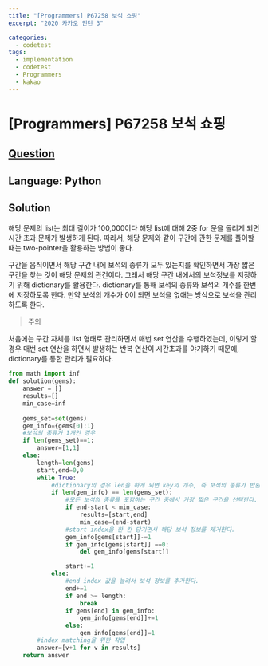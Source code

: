 ```yaml
---
title: "[Programmers] P67258 보석 쇼핑"
excerpt: "2020 카카오 인턴 3"

categories:
  - codetest
tags:
  - implementation
  - codetest
  - Programmers
  - kakao
---
```

# [Programmers] P67258 보석 쇼핑
## [Question](https://school.programmers.co.kr/learn/courses/30/lessons/67258)
## Language: Python

## Solution 

해당 문제의 list는 최대 길이가 100,000이다 해당 list에 대해 2중 for 문을 돌리게 되면 시간 초과 문제가 발생하게 된다.
따라서, 해당 문제와 같이 구간에 관한 문제를 풀이할 때는 two-pointer을 활용하는 방법이 좋다.

구간을 움직이면서 해당 구간 내에 보석의 종류가 모두 있는지를 확인하면서 가장 짧은 구간을 찾는 것이 해당 문제의 관건이다.
그래서 해당 구간 내에서의 보석정보를 저장하기 위해 dictionary를 활용한다.
dictionary를 통해 보석의 종류와 보석의 개수를 한번에 저장하도록 한다. 만약 보석의 개수가 0이 되면 보석을 없애는 방식으로 보석을 관리하도록 한다.


> 주의

처음에는 구간 자체를 list 형태로 관리하면서 매번 set 연산을 수행하였는데, 이렇게 할 경우 매번 set 연산을 하면서 발생하는 반복 연산이 시간초과를 야기하기 때문에, dictionary를 통한 관리가 필요하다.




```python
from math import inf
def solution(gems):
    answer = []
    results=[]
    min_case=inf
    
    gems_set=set(gems)
    gem_info={gems[0]:1}
    #보석의 종류가 1개인 경우
    if len(gems_set)==1:
        answer=[1,1]
    else:
        length=len(gems)
        start,end=0,0
        while True:
            #dictionary의 경우 len을 하게 되면 key의 개수, 즉 보석의 종류가 반환된다.
            if len(gem_info) == len(gems_set):
                #모든 보석의 종류를 포함하는 구간 중에서 가장 짧은 구간을 선택한다.
                if end-start < min_case:
                    results=[start,end]
                    min_case=(end-start)
                #start index을 한 칸 당기면서 해당 보석 정보를 제거한다.
                gem_info[gems[start]]-=1  
                if gem_info[gems[start]] ==0:
                    del gem_info[gems[start]]

                start+=1
            else:
                #end index 값을 늘려서 보석 정보를 추가한다.
                end+=1
                if end >= length:
                    break
                if gems[end] in gem_info:
                    gem_info[gems[end]]+=1
                else:
                    gem_info[gems[end]]=1
        #index matching을 위한 작업
        answer=[v+1 for v in results]
    return answer
```

